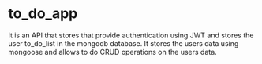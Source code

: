 # to_do_app
It is an API that stores that provide authentication using JWT and stores the user to_do_list in the mongodb database.
It stores the users data using mongoose and allows to do CRUD operations on the users data.
